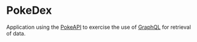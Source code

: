 # PokeDex
Application using the [PokeAPI](https://pokeapi.co/) to exercise the use of [GraphQL](https://graphql.org/) for retrieval of data.
